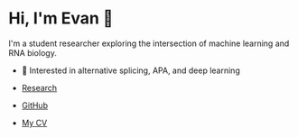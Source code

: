 # Hi, I'm Evan 👋

I'm a student researcher exploring the intersection of machine learning and RNA biology.

- 🧠 Interested in alternative splicing, APA, and deep learning

- [Research](research.md)
- [GitHub](https://github.com/EvanCorrea)
- [My CV](cv.pdf)

